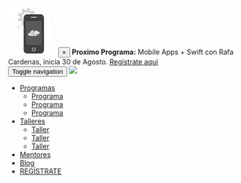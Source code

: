 <nav class="navbar navbar-default navbar-fixed-top">
  <div class="alert alert-default alert-dismissible fade in" role="alert">
    <div class="container">
      <div class="row">
        <div class="col-md-10 col-md-offset-1">
          <img src="images/mobile-app.svg">
          <button type="button" class="close" data-dismiss="alert" aria-label="Close"><span aria-hidden="true">×</span></button> <strong>Proximo Programa:</strong> Mobile Apps + Swift con Rafa Cardenas, inicia 30 de Agosto. <a href="#" target="_self"> Regístrate aquí</a>
        </div>
      </div>
    </div>
  </div>
  <div class="container-fluid">
    <div class="container">
      <div class="navbar-header">
        <button type="button" class="navbar-toggle collapsed" data-toggle="collapse" data-target="#bs-example-navbar-collapse-1" aria-expanded="false">
          <span class="sr-only">Toggle navigation</span>
          <span class="icon-bar"></span>
          <span class="icon-bar"></span>
          <span class="icon-bar"></span>
        </button>
        <a class="navbar-brand" href="/">
          <img src="{{ site.baseurl }}images/hacker-school-logo.jpg">
        </a>
      </div>
      <div class="collapse navbar-collapse" id="bs-example-navbar-collapse-1">
        <ul class="nav navbar-nav navbar-right">
          <li role="presentation" class="dropdown">
            <a class="dropdown-toggle" data-toggle="dropdown" href="#" role="button" aria-haspopup="true" aria-expanded="false">
              Programas <span class="caret"></span>
            </a>
            <ul class="dropdown-menu">
              <li><a href="{{site.baseurl}}programa">Programa</a></li>
              <li><a href="{{site.baseurl}}programa">Programa</a></li>
              <li><a href="{{site.baseurl}}programa">Programa</a></li>
            </ul>
          </li>
          <li role="presentation" class="dropdown">
            <a class="dropdown-toggle" data-toggle="dropdown" href="#" role="button" aria-haspopup="true" aria-expanded="false">
              Talleres <span class="caret"></span>
            </a>
            <ul class="dropdown-menu">
              <li><a href="#">Taller</a></li>
              <li><a href="#">Taller</a></li>
              <li><a href="#">Taller</a></li>
            </ul>
          </li>
          <li><a href="{{site.baseurl}}">Mentores</a></li>
          <li><a href="{{site.baseurl}}">Blog</a></li>
          <li><a href="{{site.baseurl}}" class="btn btn-success" role="button">REGÍSTRATE</a></li>
        </ul>
      </div>
    </div>
  </div>
</nav>